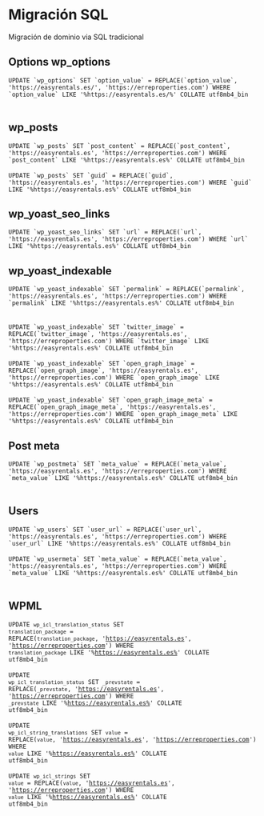 <h1>Migración SQL</h1>
Migración de dominio via SQL tradicional

<h2>Options wp_options</h2>
<code>UPDATE `wp_options` SET `option_value` = REPLACE(`option_value`, 'https://easyrentals.es/', 'https://erreproperties.com') WHERE `option_value` LIKE '%https://easyrentals.es/%' COLLATE utf8mb4_bin
</code>
<br>
<h2>wp_posts</h2>
<code>UPDATE `wp_posts` SET `post_content` = REPLACE(`post_content`, 'https://easyrentals.es', 'https://erreproperties.com') WHERE `post_content` LIKE '%https://easyrentals.es%' COLLATE utf8mb4_bin</code>
<br><br>
<code>UPDATE `wp_posts` SET `guid` = REPLACE(`guid`, 'https://easyrentals.es', 'https://erreproperties.com') WHERE `guid` LIKE '%https://easyrentals.es%' COLLATE utf8mb4_bin</code>
<br>
<h2>wp_yoast_seo_links</h2>
<code>UPDATE `wp_yoast_seo_links` SET `url` = REPLACE(`url`, 'https://easyrentals.es', 'https://erreproperties.com') WHERE `url` LIKE '%https://easyrentals.es%' COLLATE utf8mb4_bin</code>
<br>
<h2>wp_yoast_indexable</h2>
<code>UPDATE `wp_yoast_indexable` SET `permalink` = REPLACE(`permalink`, 'https://easyrentals.es', 'https://erreproperties.com') WHERE `permalink` LIKE '%https://easyrentals.es%' COLLATE utf8mb4_bin
</code>
<br><br>
<code>UPDATE `wp_yoast_indexable` SET `twitter_image` = REPLACE(`twitter_image`, 'https://easyrentals.es', 'https://erreproperties.com') WHERE `twitter_image` LIKE '%https://easyrentals.es%' COLLATE utf8mb4_bin</code>
<br><br>
<code>UPDATE `wp_yoast_indexable` SET `open_graph_image` = REPLACE(`open_graph_image`, 'https://easyrentals.es', 'https://erreproperties.com') WHERE `open_graph_image` LIKE '%https://easyrentals.es%' COLLATE utf8mb4_bin</code>
<br><br>
<code>UPDATE `wp_yoast_indexable` SET `open_graph_image_meta` = REPLACE(`open_graph_image_meta`, 'https://easyrentals.es', 'https://erreproperties.com') WHERE `open_graph_image_meta` LIKE '%https://easyrentals.es%' COLLATE utf8mb4_bin</code>
<br>

<h2>Post meta</h2>
<code>UPDATE `wp_postmeta` SET `meta_value` = REPLACE(`meta_value`, 'https://easyrentals.es', 'https://erreproperties.com') WHERE `meta_value` LIKE '%https://easyrentals.es%' COLLATE utf8mb4_bin
</code>

<br>
<h2>Users</h2>
<code>UPDATE `wp_users` SET `user_url` = REPLACE(`user_url`, 'https://easyrentals.es', 'https://erreproperties.com') WHERE `user_url` LIKE '%https://easyrentals.es%' COLLATE utf8mb4_bin</code>
<br><br>
<code>UPDATE `wp_usermeta` SET `meta_value` = REPLACE(`meta_value`, 'https://easyrentals.es', 'https://erreproperties.com') WHERE `meta_value` LIKE '%https://easyrentals.es%' COLLATE utf8mb4_bin
</code>

<br>
<h2>WPML</h2>

<code>UPDATE `wp_icl_translation_status` SET `translation_package` = REPLACE(`translation_package`, 'https://easyrentals.es', 'https://erreproperties.com') WHERE `translation_package` LIKE '%https://easyrentals.es%' COLLATE utf8mb4_bin</code>
<br><br>
<code>UPDATE `wp_icl_translation_status` SET `_prevstate` = REPLACE(`_prevstate`, 'https://easyrentals.es', 'https://erreproperties.com') WHERE `_prevstate` LIKE '%https://easyrentals.es%' COLLATE utf8mb4_bin</code>
<br><br>
<code>UPDATE `wp_icl_string_translations` SET `value` = REPLACE(`value`, 'https://easyrentals.es', 'https://erreproperties.com') WHERE `value` LIKE '%https://easyrentals.es%' COLLATE utf8mb4_bin</code>
<br><br>
<code>UPDATE `wp_icl_strings` SET `value` = REPLACE(`value`, 'https://easyrentals.es', 'https://erreproperties.com') WHERE `value` LIKE '%https://easyrentals.es%' COLLATE utf8mb4_bin</code>
